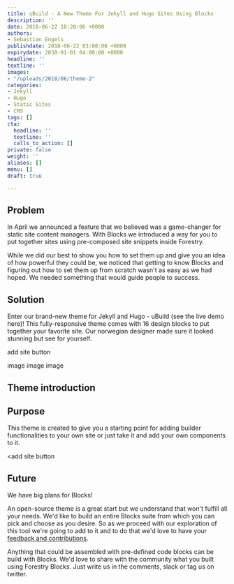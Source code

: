 ```yaml
---
title: uBuild - A New Theme For Jekyll and Hugo Sites Using Blocks
description: ''
date: 2018-06-22 18:20:06 +0000
authors:
- Sebastian Engels
publishdate: 2018-06-22 03:00:00 +0000
expirydate: 2030-01-01 04:00:00 +0000
headline: ''
textline: ''
images:
- "/uploads/2018/06/theme-2"
categories:
- Jekyll
- Hugo
- Static Sites
- CMS
tags: []
cta:
  headline: ''
  textline: ''
  calls_to_action: []
private: false
weight: ''
aliases: []
menu: []
draft: true

---
```

## Problem

In April we announced a feature that we believed was a game-changer for static site content managers. With Blocks we introduced a way for you to put together sites using pre-composed site snippets inside Forestry.

While we did our best to show you how to set them up and give you an idea of how powerful they could be, we noticed that getting to know Blocks and figuring out how to set them up from scratch wasn't as easy as we had hoped. We needed something that would guide people to success.

## Solution

Enter our brand-new theme for Jekyll and Hugo - uBuild (see the live demo here)! This fully-responsive theme comes with 16 design blocks to put together your favorite site. Our norwegian designer made sure it looked stunning but see for yourself.

add site button 

image image image

## Theme introduction

## Purpose

This theme is created to give you a starting point for adding builder functionalities to your own site or just take it and add your own components to it.

<add site button

## Future

We have big plans for Blocks!

An open-source theme is a great start but we understand that won't fulfill all your needs. We'd like to build an entire Blocks suite from which you can pick and choose as you desire. So as we proceed with our exploration of this tool we're going to add to it and to do that we'd love to have your [feedback and contributions]().

Anything that could be assembled with pre-defined code blocks can be build with Blocks. We'd love to share with the community what you built using Forestry Blocks. Just write us in the comments, slack or tag us on twitter.